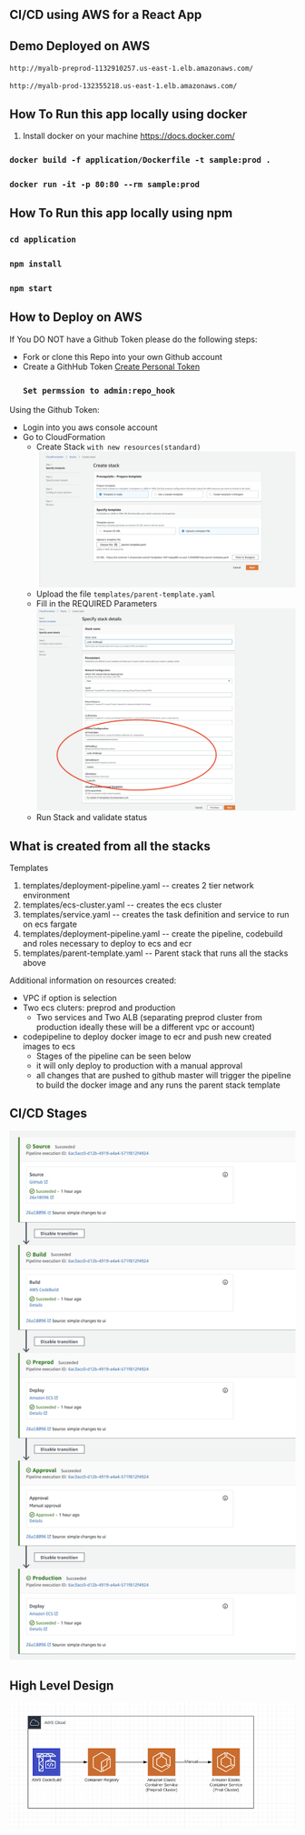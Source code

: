 ## CI/CD using AWS for a React App 

## Demo Deployed on AWS 

`http://myalb-preprod-1132910257.us-east-1.elb.amazonaws.com/`

`http://myalb-prod-132355218.us-east-1.elb.amazonaws.com/`

## How To Run this app locally using docker

1. Install docker on your machine https://docs.docker.com/
### `docker build -f application/Dockerfile -t sample:prod .`
### `docker run -it -p 80:80 --rm sample:prod`

## How To Run this app locally using npm

### `cd application` 
### `npm install`
### `npm start`

## How to Deploy on AWS 

If You DO NOT have a Github Token please do the following steps: 
   - Fork or clone this Repo into your own Github account
   - Create a GithHub Token [Create Personal Token](https://help.github.com/en/github/authenticating-to-github/creating-a-personal-access-token-for-the-command-line)
        ### `Set permssion to admin:repo_hook`

Using the Github Token:
 - Login into you aws console account
 - Go to CloudFormation 
    - Create Stack `with new resources(standard)` ![Screenshot](images/CreateStack.png)  
    - Upload the file `templates/parent-template.yaml`
    - Fill in the REQUIRED Parameters ![Screenshot](images/ParamsStack.png)
    - Run Stack and validate status 
    
## What is created from all the stacks
Templates 
1. templates/deployment-pipeline.yaml -- creates 2 tier network environment 
2. templates/ecs-cluster.yaml -- creates the ecs cluster 
3. templates/service.yaml -- creates the task definition and service to run on ecs fargate 
4. templates/deployment-pipeline.yaml -- create the pipeline, codebuild and roles necessary to deploy to ecs and ecr
5. templates/parent-template.yaml -- Parent stack that runs all the stacks above

Additional information on resources created: 
- VPC if option is selection 
- Two ecs cluters: preprod and production 
    - Two services and Two ALB (separating preprod cluster from production ideally these will be a different vpc or account)
- codepipeline to deploy docker image to ecr and push new created images to ecs 
   - Stages of the pipeline can be seen below 
   - it will only deploy to production with a manual approval
   - all changes that are pushed to github master will trigger the pipeline to build the docker image and any runs the parent stack template

## CI/CD Stages 
![Screenshot](images/Pipeline.png)

## High Level Design 
![Screenshot](images/HLD.png)

    
   


